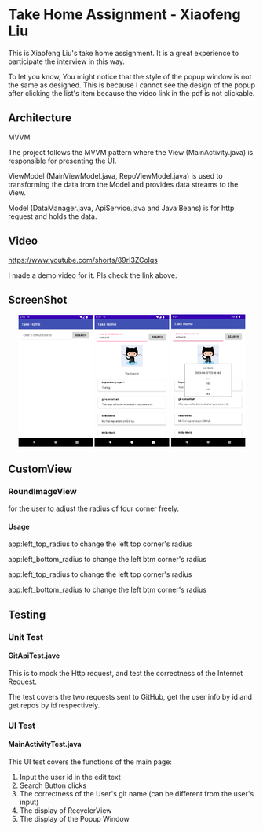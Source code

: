 # Take Home Assignment - Xiaofeng Liu

This is Xiaofeng Liu's take home assignment. It is a great experience
to participate the interview in this way.

To let you know, You might notice that the style of the popup window is not the same as designed.
This is because I cannot see the design of the popup after clicking the list's item because the video link in the pdf is not clickable.


## 
## Architecture
MVVM

The project follows the MVVM pattern where the View (MainActivity.java)
is responsible for presenting the UI. 

ViewModel (MainViewModel.java, RepoViewModel.java) is used to
transforming the data from the Model and provides data streams to the View.

Model (DataManager.java, ApiService.java and Java Beans) is for http request and holds the data.

## Video
https://www.youtube.com/shorts/89rI3ZColqs

I made a demo video for it. Pls check the link above.

## ScreenShot

<div align="center">
    <img src="https://github.com/i-xfliu/Scotia/blob/main/main1.png" width="30%" height="50%"/> <img src="https://github.com/i-xfliu/Scotia/blob/main/main2.png" width="30%" height="50%"/> 
<img src="https://github.com/i-xfliu/Scotia/blob/main/main3.png" width="30%" height="50%"/>
</div>



## CustomView
### RoundImageView
for the user to adjust the radius of four corner freely.
#### Usage
app:left_top_radius to change the left top corner's radius

app:left_bottom_radius to change the left btm corner's radius

app:left_top_radius to change the left top corner's radius

app:left_bottom_radius to change the left btm corner's radius

## Testing

### Unit Test
#### GitApiTest.jave
This is to mock the Http request, and test the correctness of the Internet Request.

The test covers the two requests sent to GitHub, get the user info by id and get repos by id respectively.

### UI Test
#### MainActivityTest.java
This UI test covers the functions of the main page:
1. Input the user id in the edit text
2. Search Button clicks
3. The correctness of the User's git name (can be different from the user's input)
4. The display of RecyclerView
5. The display of the Popup Window


